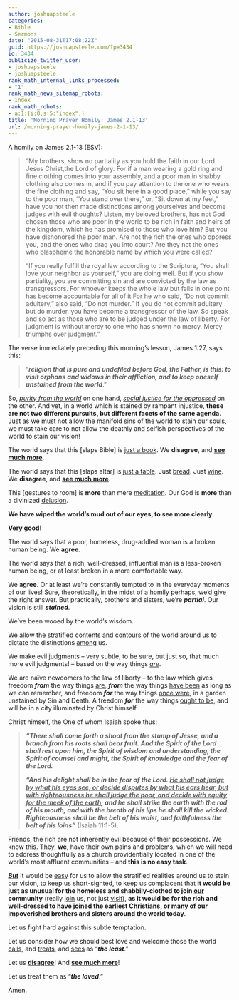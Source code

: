 ```yaml
---
author: joshuapsteele
categories:
- Bible
- Sermons
date: "2015-08-31T17:08:22Z"
guid: https://joshuapsteele.com/?p=3434
id: 3434
publicize_twitter_user:
- joshuapsteele
- joshuapsteele
rank_math_internal_links_processed:
- "1"
rank_math_news_sitemap_robots:
- index
rank_math_robots:
- a:1:{i:0;s:5:"index";}
title: 'Morning Prayer Homily: James 2.1-13'
url: /morning-prayer-homily-james-2-1-13/
---
```


A homily on James 2.1-13 (ESV):

> <span class="text Jas-2-1">“My brothers, show no partiality as you hold the faith in our Lord Jesus Christ,the Lord of glory.</span> <span class="text Jas-2-2" id="en-ESV-30279">For if a man wearing a gold ring and fine clothing comes into your assembly, and a poor man in shabby clothing also comes in,</span> <span class="text Jas-2-3" id="en-ESV-30280">and if you pay attention to the one who wears the fine clothing and say, “You sit here in a good place,” while you say to the poor man, “You stand over there,” or, “Sit down at my feet,”</span> <span class="text Jas-2-4" id="en-ESV-30281">have you not then made distinctions among yourselves and become judges with evil thoughts?</span> <span class="text Jas-2-5" id="en-ESV-30282">Listen, my beloved brothers, has not God chosen those who are poor in the world to be rich in faith and heirs of the kingdom, which he has promised to those who love him?</span> <span class="text Jas-2-6" id="en-ESV-30283">But you have dishonored the poor man. Are not the rich the ones who oppress you, and the ones who drag you into court?</span> <span class="text Jas-2-7" id="en-ESV-30284">Are they not the ones who blaspheme the honorable name by which you were called?</span>
> 
> <span class="text Jas-2-8" id="en-ESV-30285">“If you really fulfill the royal law according to the Scripture, “You shall love your neighbor as yourself,” you are doing well.</span> <span class="text Jas-2-9" id="en-ESV-30286">But if you show partiality, you are committing sin and are convicted by the law as transgressors.</span> <span class="text Jas-2-10" id="en-ESV-30287">For whoever keeps the whole law but fails in one point has become accountable for all of it.</span><span class="text Jas-2-11" id="en-ESV-30288">For he who said, “Do not commit adultery,” also said, “Do not murder.” If you do not commit adultery but do murder, you have become a transgressor of the law.</span> <span class="text Jas-2-12" id="en-ESV-30289">So speak and so act as those who are to be judged under the law of liberty.</span> <span class="text Jas-2-13" id="en-ESV-30290">For judgment is without mercy to one who has shown no mercy. Mercy triumphs over judgment.”</span>

The verse immediately preceding this morning’s lesson, James 1:27, says this:

> “***religion that is pure and undefiled before God, the Father, is this: to visit orphans and widows in their affliction, and to keep oneself unstained from the world***.”

So, *<span style="text-decoration:underline;">purity from the world</span>* on one hand, <span style="text-decoration:underline;">*social justice for the oppressed*</span> on the other. And yet, in a world which is stained by rampant injustice, **these are not two different pursuits, but different facets of the same agenda**. Just as we must not allow the manifold sins of the world to stain our souls, we must take care to not allow the deathly and selfish perspectives of the world to stain our vision!

The world says that this \[slaps Bible\] is <span style="text-decoration:underline;">just a book</span>. We **disagree**, and <span style="text-decoration:underline;">**see much more**</span>.

The world says that this \[slaps altar\] is <span style="text-decoration:underline;">just a table</span>. Just <span style="text-decoration:underline;">bread</span>. Just <span style="text-decoration:underline;">wine</span>. We **disagree**, and <span style="text-decoration:underline;">**see much more**</span>.

This \[gestures to room\] is **more** than mere <span style="text-decoration:underline;">meditation</span>. Our God is **more** than a divinized <span style="text-decoration:underline;">delusion</span>.

**We have wiped the world’s mud out of our eyes, to see more clearly.**

**Very good!**

The world says that a poor, homeless, drug-addled woman is a broken human being. We **agree**.

The world says that a rich, well-dressed, influential man is a less-broken human being, or at least broken in a more comfortable way.

We **agree**. Or at least we’re constantly tempted to in the everyday moments of our lives! Sure, theoretically, in the midst of a homily perhaps, we’d give the right answer. But practically, brothers and sisters, we’re ***partial***. Our vision is still ***stained***.

We’ve been wooed by the world’s wisdom.

We allow the stratified contents and contours of the world <span style="text-decoration:underline;">around</span> us to dictate the distinctions <span style="text-decoration:underline;">among</span> us.

We make evil judgments – very subtle, to be sure, but just so, that much more evil judgments! – based on the way things *<u>are</u>*.

We are naïve newcomers to the law of liberty – to the law which gives freedom ***from*** the way things <span style="text-decoration:underline;">are</span>, ***from*** the way things <span style="text-decoration:underline;">have been</span> as long as we can remember, and freedom ***for*** the way things <span style="text-decoration:underline;">once were</span>, in a garden unstained by Sin and Death. A freedom ***for*** the way things <span style="text-decoration:underline;">ought to be</span>, and will be in a city illuminated by Christ himself.

Christ himself, the One of whom Isaiah spoke thus:

> ***“There shall come forth a shoot from the stump of Jesse, and a branch from his roots shall bear fruit. And the Spirit of the Lord shall rest upon him, the Spirit of wisdom and understanding, the Spirit of counsel and might, the Spirit of knowledge and the fear of the Lord.***
> 
> ***“And his delight shall be in the fear of the Lord. <span style="text-decoration:underline;">He shall not judge by what his eyes see, or decide disputes by what his ears hear, but with righteousness he shall judge the poor, and decide with equity for the meek of the earth</span>; and he shall strike the earth with the rod of his mouth, and with the breath of his lips he shall kill the wicked. Righteousness shall be the belt of his waist, and faithfulness the belt of his loins”*** (Isaiah 11:1-5).

Friends, the rich are not inherently evil because of their possessions. We know this. They, **we**, have their own pains and problems, which we will need to address thoughtfully as a church providentially located in one of the world’s most affluent communities – and **this is no easy task**.

<span style="text-decoration:underline;">***But***</span> it would be <span style="text-decoration:underline;">easy</span> for us to allow the stratified realities around us to stain our vision, to keep us short-sighted, to keep us complacent that **it would be just as unusual for the homeless and shabbily-clothed to join <span style="text-decoration:underline;">our</span> community** (really <span style="text-decoration:underline;">join</span> us, not just <span style="text-decoration:underline;">visit</span>), **as it would be for the rich and well-dressed to have joined the earliest Christians, or many of our impoverished brothers and sisters around the world today**.

Let us fight hard against this subtle temptation.

Let us consider how we should best love and welcome those the world <span style="text-decoration:underline;">calls</span>, and <span style="text-decoration:underline;">treats</span>, and <span style="text-decoration:underline;">sees</span> as “***the least***.”

Let us <span style="text-decoration:underline;">**disagree**</span>! And <span style="text-decoration:underline;">**see much more**</span>!

Let us treat them as “***the loved***.”

Amen.